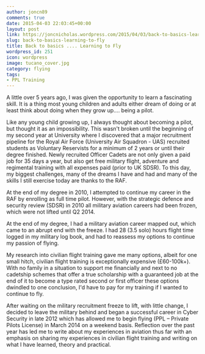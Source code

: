 ```yaml
---
author: joncn89
comments: true
date: 2015-04-03 22:03:45+00:00
layout: post
link: https://joncnicholas.wordpress.com/2015/04/03/back-to-basics-learning-to-fly/
slug: back-to-basics-learning-to-fly
title: Back to basics .... Learning to Fly
wordpress_id: 251
icon: wordpress
image: tucano_cover.jpg
category: flying
tags:
- PPL Training
---
```


A little over 5 years ago, I was given the opportunity to learn a fascinating skill. It is a thing most young children and adults either dream of doing or at least think about doing when they grow up.... being a pilot.

Like any young child growing up, I always thought about becoming a pilot, but thought it as an impossibility. This wasn't broken until the beginning of my second year at University where I discovered that a major recruitment pipeline for the Royal Air Force (University Air Squadron - UAS) recruited students as Voluntary Reservists for a minimum of 2 years or until their degree finished. Newly recruited Officer Cadets are not only given a paid job for 35 days a year, but also get free military flight, adventure and regimental training with all expenses paid (prior to UK SDSR). To this day, my biggest challenges, many of the dreams I have and had and many of the skills I still exercise today are thanks to the RAF.

At the end of my degree in 2010, I attempted to continue my career in the RAF by enrolling as full time pilot. However, with the strategic defence and security review (SDSR) in 2010 all military aviation careers had been frozen, which were not lifted until Q2 2014.

At the end of my degree, I had a military aviation career mapped out, which came to an abrupt end with the freeze. I had 28 (3.5 solo) hours flight time logged in my military log book, and had to reassess my options to continue my passion of flying.

My research into civilian flight training gave me many options, albeit for one small hitch, civilian flight training is exceptionally expensive (£60-100k+). With no family in a situation to support me financially and next to no cadetship schemes that offer a true scholarship with a guaranteed job at the end of it to become a type rated second or first officer these options dwindled to one conclusion, I'd have to pay for my training if I wanted to continue to fly.

After waiting on the military recruitment freeze to lift, with little change, I decided to leave the military behind and began a successful career in Cyber Security in late 2012 which has allowed me to begin flying (PPL – Private Pilots License) in March 2014 on a weekend basis. Reflection over the past year has led me to write about my experiences in aviation thus far with an emphasis on sharing my experiences in civilian flight training and writing on what I have learned, theory and practical.
